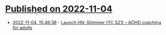 # [Published on 2022-11-04](index.md)

* [2022-11-04, 15:46:38](https://news.ycombinator.com/item?id=33468611) - [Launch HN: Shimmer (YC S21) – ADHD coaching for adults](https://news.ycombinator.com/item?id=33468611)
